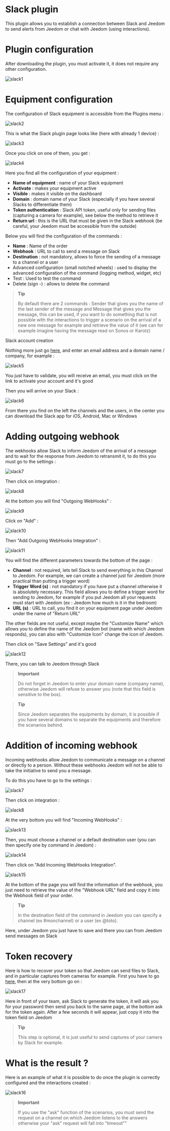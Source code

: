 # Slack plugin

This plugin allows you to establish a connection between Slack and Jeedom to send alerts from Jeedom or chat with Jeedom (using interactions).

# Plugin configuration 

After downloading the plugin, you must activate it, it does not require any other configuration.

![slack1](../images/slack1.PNG)

# Equipment configuration 

The configuration of Slack equipment is accessible from the Plugins menu :

![slack2](../images/slack2.PNG)

This is what the Slack plugin page looks like (here with already 1 device) :

![slack3](../images/slack3.PNG)

Once you click on one of them, you get :

![slack4](../images/slack4.PNG)

Here you find all the configuration of your equipment :

-   **Name of equipment** : name of your Slack equipment
-   **Activate** : makes your equipment active
-   **Visible** : makes it visible on the dashboard
-   **Domain** : domain name of your Slack (especially if you have several Slacks to differentiate them)
-   **Token authentication** : Slack API token, useful only for sending files (capturing a camera for example), see below the method to retrieve it
-   **Return url** : this is the URL that must be given in the Slack webhook (be careful, your Jeedom must be accessible from the outside)

Below you will find the configuration of the commands :

-   **Name** : Name of the order
-   **Webhook** : URL to call to send a message on Slack
-   **Destination** : not mandatory, allows to force the sending of a message to a channel or a user
-   Advanced configuration (small notched wheels) : used to display the advanced configuration of the command (logging method, widget, etc)
-   Test : Used to test the command
-   Delete (sign -) : allows to delete the command

> **Tip**
>
> By default there are 2 commands : Sender that gives you the name of the last sender of the message and Message that gives you the message, this can be used, if you want to do something that is not possible with the interactions to trigger a scenario on the arrival of a new one message for example and retrieve the value of it (we can for example imagine having the message read on Sonos or Karotz)

Slack account creation 

Nothing more just go [here](:https://slack.com/), and enter an email address and a domain name / company, for example :

![slack5](../images/slack5.PNG)

You just have to validate, you will receive an email, you must click on the link to activate your account and it's good

Then you will arrive on your Slack :

![slack6](../images/slack6.PNG)

From there you find on the left the channels and the users, in the center you can download the Slack app for iOS, Android, Mac or Windows

# Adding outgoing webhook 

The wekhooks allow Slack to inform Jeedom of the arrival of a message and to wait for the response from Jeedom to retransmit it, to do this you must go to the settings :

![slack7](../images/slack7.PNG)

Then click on integration :

![slack8](../images/slack8.PNG)

At the bottom you will find "Outgoing WebHooks" :

![slack9](../images/slack9.PNG)

Click on "Add" :

![slack10](../images/slack10.PNG)

Then "Add Outgoing WebHooks Integration" :

![slack11](../images/slack11.PNG)

You will find the different parameters towards the bottom of the page :

-   **Channel** : not required, lets tell Slack to send everything in this Channel to Jeedom. For example, we can create a channel just for Jeedom (more practical than putting a trigger word)
-   **Trigger Word (s)** : not mandatory if you have put a channel otherwise it is absolutely necessary. This field allows you to define a trigger word for sending to Jeedom, for example if you put Jeedom all your requests must start with Jeedom (ex : Jeedom how much is it in the bedroom)
-   **URL (s)** : URL to call, you find it on your equipment page under Jeedom under the name of "Return URL"

The other fields are not useful, except maybe the "Customize Name" which allows you to define the name of the Jeedom bot (name with which Jeedom responds), you can also with "Customize Icon" change the icon of Jeedom.

Then click on "Save Settings" and it's good

![slack12](../images/slack12.PNG)

There, you can talk to Jeedom through Slack

> **Important**
>
> Do not forget in Jeedom to enter your domain name (company name), otherwise Jeedom will refuse to answer you (note that this field is sensitive to the box).

> **Tip**
>
> Since Jeedom separates the equipments by domain, it is possible if you have several domains to separate the equipments and therefore the scenarios behind.

# Addition of incoming webhook 

Incoming webhooks allow Jeedom to communicate a message on a channel or directly to a person. Without these webhooks Jeedom will not be able to take the initiative to send you a message.

To do this you have to go to the settings :

![slack7](../images/slack7.PNG)

Then click on integration :

![slack8](../images/slack8.PNG)

At the very bottom you will find "Incoming WebHooks" :

![slack13](../images/slack13.PNG)

Then, you must choose a channel or a default destination user (you can then specify one by command in Jeedom) :

![slack14](../images/slack14.PNG)

Then click on "Add Incoming WebHooks Integration".

![slack15](../images/slack15.PNG)

At the bottom of the page you will find the information of the webhook, you just need to retrieve the value of the "Webhook URL" field and copy it into the Webhook field of your order.

> **Tip**
>
> In the destination field of the command in Jeedom you can specify a channel (ex \#monchannel) or a user (ex @toto).

Here, under Jeedom you just have to save and there you can from Jeedom send messages on Slack

# Token recovery 

Here is how to recover your token so that Jeedom can send files to Slack, and in particular captures from cameras for example. First you have to go [here](https://api.slack.com/custom-integrations/legacy-tokens), then at the very bottom go on :

![slack17](../images/slack17.PNG)

Here in front of your team, ask Slack to generate the token, it will ask you for your password then send you back to the same page, at the bottom ask for the token again. After a few seconds it will appear, just copy it into the token field on Jeedom

> **Tip**
>
> This step is optional, it is just useful to send captures of your camera by Slack for example.

# What is the result ? 

Here is an example of what it is possible to do once the plugin is correctly configured and the interactions created :

![slack16](../images/slack16.PNG)

> **Important**
>
> If you use the "ask" function of the scenarios, you must send the request on a channel on which Jeedom listens to the answers otherwise your "ask" request will fall into "timeout""

